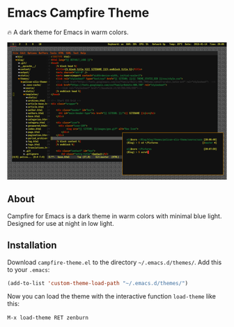 # Emacs Campfire Theme
🔥 A dark theme for Emacs in warm colors.

![Screenshot](img/campfire-screenshot.png)


## About

Campfire for Emacs is a dark theme in warm colors with minimal blue light. Designed for use at night in low light. 

## Installation

Download `campfire-theme.el` to the directory `~/.emacs.d/themes/`. Add this to your
`.emacs`:

```lisp
(add-to-list 'custom-theme-load-path "~/.emacs.d/themes/")
```

Now you can load the theme with the interactive function `load-theme` like this:

`M-x load-theme RET zenburn`
